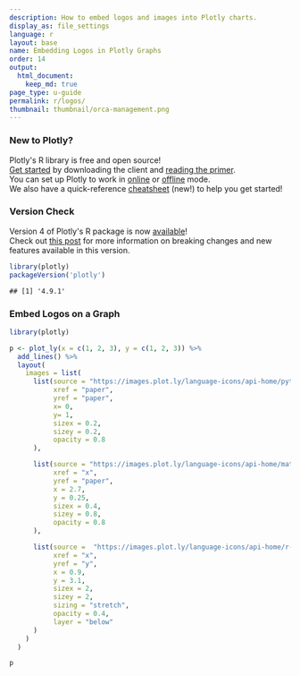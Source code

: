 ```yaml
---
description: How to embed logos and images into Plotly charts.
display_as: file_settings
language: r
layout: base
name: Embedding Logos in Plotly Graphs
order: 14
output:
  html_document:
    keep_md: true
page_type: u-guide
permalink: r/logos/
thumbnail: thumbnail/orca-management.png
---
```



### New to Plotly?

Plotly's R library is free and open source!<br>
[Get started](https://plot.ly/r/getting-started/) by downloading the client and [reading the primer](https://plot.ly/r/getting-started/).<br>
You can set up Plotly to work in [online](https://plot.ly/r/getting-started/#hosting-graphs-in-your-online-plotly-account) or [offline](https://plot.ly/r/offline/) mode.<br>
We also have a quick-reference [cheatsheet](https://images.plot.ly/plotly-documentation/images/r_cheat_sheet.pdf) (new!) to help you get started!

### Version Check

Version 4 of Plotly's R package is now [available](https://plot.ly/r/getting-started/#installation)!<br>
Check out [this post](http://moderndata.plot.ly/upgrading-to-plotly-4-0-and-above/) for more information on breaking changes and new features available in this version.

```r
library(plotly)
packageVersion('plotly')
```

```
## [1] '4.9.1'
```
### Embed Logos on a Graph


```r
library(plotly)

p <- plot_ly(x = c(1, 2, 3), y = c(1, 2, 3)) %>%
  add_lines() %>%
  layout(
    images = list(
      list(source = "https://images.plot.ly/language-icons/api-home/python-logo.png",
           xref = "paper",
           yref = "paper",
           x= 0,
           y= 1,
           sizex = 0.2,
           sizey = 0.2,
           opacity = 0.8
      ),

      list(source = "https://images.plot.ly/language-icons/api-home/matlab-logo.png",
           xref = "x",
           yref = "paper",
           x = 2.7,
           y = 0.25,
           sizex = 0.4,
           sizey = 0.8,
           opacity = 0.8
      ),

      list(source =  "https://images.plot.ly/language-icons/api-home/r-logo.png",
           xref = "x",
           yref = "y",
           x = 0.9,
           y = 3.1,
           sizex = 2,
           sizey = 2,
           sizing = "stretch",
           opacity = 0.4,
           layer = "below"
      )
    )
  )

p
```

<div id="htmlwidget-bb931f58563f675c635f" style="width:672px;height:480px;" class="plotly html-widget"></div>
<script type="application/json" data-for="htmlwidget-bb931f58563f675c635f">{"x":{"visdat":{"1ede11df4411":["function () ","plotlyVisDat"]},"cur_data":"1ede11df4411","attrs":{"1ede11df4411":{"x":[1,2,3],"y":[1,2,3],"alpha_stroke":1,"sizes":[10,100],"spans":[1,20],"type":"scatter","mode":"lines","inherit":true}},"layout":{"margin":{"b":40,"l":60,"t":25,"r":10},"images":[{"source":"https://images.plot.ly/language-icons/api-home/python-logo.png","xref":"paper","yref":"paper","x":0,"y":1,"sizex":0.2,"sizey":0.2,"opacity":0.8},{"source":"https://images.plot.ly/language-icons/api-home/matlab-logo.png","xref":"x","yref":"paper","x":2.7,"y":0.25,"sizex":0.4,"sizey":0.8,"opacity":0.8},{"source":"https://images.plot.ly/language-icons/api-home/r-logo.png","xref":"x","yref":"y","x":0.9,"y":3.1,"sizex":2,"sizey":2,"sizing":"stretch","opacity":0.4,"layer":"below"}],"xaxis":{"domain":[0,1],"automargin":true,"title":[]},"yaxis":{"domain":[0,1],"automargin":true,"title":[]},"hovermode":"closest","showlegend":false},"source":"A","config":{"showSendToCloud":false},"data":[{"x":[1,2,3],"y":[1,2,3],"type":"scatter","mode":"lines","marker":{"color":"rgba(31,119,180,1)","line":{"color":"rgba(31,119,180,1)"}},"error_y":{"color":"rgba(31,119,180,1)"},"error_x":{"color":"rgba(31,119,180,1)"},"line":{"color":"rgba(31,119,180,1)"},"xaxis":"x","yaxis":"y","frame":null}],"highlight":{"on":"plotly_click","persistent":false,"dynamic":false,"selectize":false,"opacityDim":0.2,"selected":{"opacity":1},"debounce":0},"shinyEvents":["plotly_hover","plotly_click","plotly_selected","plotly_relayout","plotly_brushed","plotly_brushing","plotly_clickannotation","plotly_doubleclick","plotly_deselect","plotly_afterplot","plotly_sunburstclick"],"base_url":"https://plot.ly"},"evals":[],"jsHooks":[]}</script>
